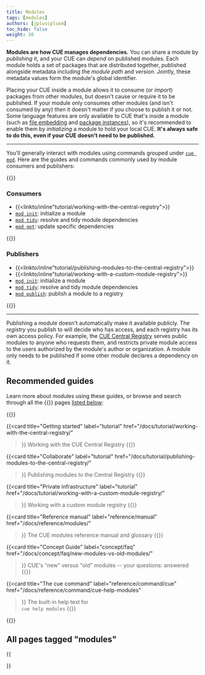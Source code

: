 ```yaml
---
title: Modules
tags: [modules]
authors: [jpluscplusm]
toc_hide: false
weight: 30
---
```


**Modules are how CUE manages dependencies.**
You can share a module by *publishing* it,
and your CUE can *depend* on published modules.
Each module holds a set of packages that are distributed together,
published alongside metadata including the *module path* and *version*.
Jointly, these metadata values form the module's global identifier.

<!--more-->

Placing your CUE inside a module allows it to consume
(or *import*)
packages from other modules,
but doesn't cause or require it to be published.
If your module only consumes other modules
(and isn't consumed by any)
then it doesn't matter if you choose to publish it or not.
Some language features are only available to CUE that's inside a module
(such as
[file embedding]({{<relref"docs/howto/place-data-files-different-locations-file-embedding">}})
and
[package instances]({{<relref"docs/concept/modules-packages-instances/#instances">}})),
so it's recommended to enable them by
*initializing* a module to hold your local CUE.
**It's always safe to do this,
even if your CUE doesn't need to be published.**

---

You'll generally interact with modules using commands grouped under
[`cue mod`]({{<relref"docs/reference/command/cue-help-mod">}}).
Here are the guides and commands commonly used by module consumers and publishers:

{{<columns>}}

### Consumers

- {{<linkto/inline"tutorial/working-with-the-central-registry">}}
- [`mod init`]({{<relref"docs/reference/command/cue-help-mod-init">}}):
  initialize a module
- [`mod tidy`]({{<relref"docs/reference/command/cue-help-mod-tidy">}}):
  resolve and tidy module dependencies
- [`mod get`]({{<relref"docs/reference/command/cue-help-mod-get">}}):
  update specific dependencies

{{<columns-separator>}}

### Publishers

- {{<linkto/inline"tutorial/publishing-modules-to-the-central-registry">}}
- {{<linkto/inline"tutorial/working-with-a-custom-module-registry">}}
- [`mod init`]({{<relref"docs/reference/command/cue-help-mod-init">}}):
  initialize a module
- [`mod tidy`]({{<relref"docs/reference/command/cue-help-mod-tidy">}}):
  resolve and tidy module dependencies
- [`mod publish`]({{<relref"docs/reference/command/cue-help-mod-publish">}}):
  publish a module to a registry

{{</columns>}}

---

Publishing a module doesn't automatically make it available publicly.
The *registry* you publish to will decide who has access,
and each registry has its own access policy.
For example, the [CUE Central Registry](https://registry.cue.works)
serves public modules to anyone who requests them,
and restricts private module access to the users authorized by the module's
author or organization.
A module only needs to be published if some other module declares a dependency on it.

## Recommended guides

Learn more about modules using these guides,
or browse and search through all the {{<tag modules>}} pages
[listed below](#all-pages-tagged-modules):

{{<cards>}}

{{<card title="Getting started"
        label="tutorial"
        href="/docs/tutorial/working-with-the-central-registry/"
>}}
Working with the CUE Central Registry
{{</card>}}

{{<card title="Collaborate"
        label="tutorial"
        href="/docs/tutorial/publishing-modules-to-the-central-registry/"
>}}
Publishing modules to the Central Registry
{{</card>}}

{{<card title="Private infrastructure"
        label="tutorial"
        href="/docs/tutorial/working-with-a-custom-module-registry/"
>}}
Working with a custom module registry
{{</card>}}

{{<card title="Reference manual"
        label="reference/manual"
        href="/docs/reference/modules/"
>}}
The CUE modules reference manual and glossary
{{</card>}}

{{<card title="Concept Guide"
        label="concept/faq"
        href="/docs/concept/faq/new-modules-vs-old-modules/"
>}}
CUE's "new" versus "old" modules -- your questions: answered
{{</card>}}

{{<card title="The cue command"
        label="reference/command/cue"
        href="/docs/reference/command/cue-help-modules"
>}}
The built-in help text for\
`cue help modules`
{{</card>}}

{{</cards>}}

## All pages tagged "modules"

{{<search tags="modules">}}
